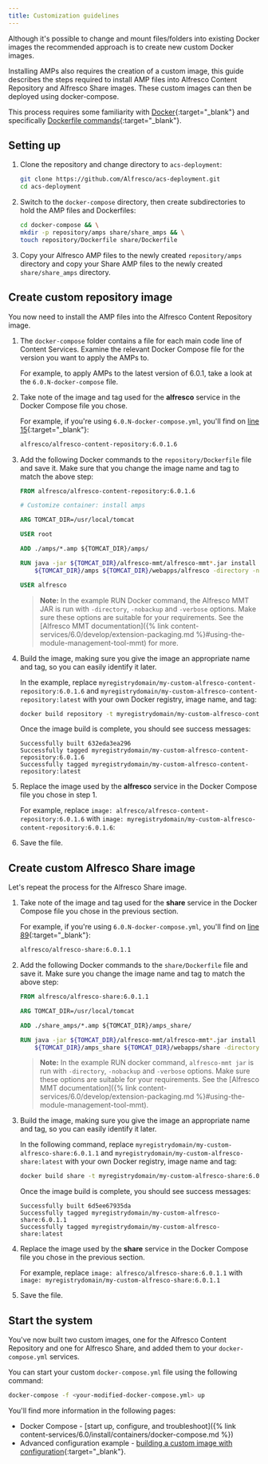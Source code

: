 ```yaml
---
title: Customization guidelines
---
```


Although it's possible to change and mount files/folders into existing Docker images the recommended approach is to create new custom Docker images.

Installing AMPs also requires the creation of a custom image, this guide describes the steps required to install AMP files into Alfresco Content Repository and Alfresco Share images. These custom images can then be deployed using docker-compose.

This process requires some familiarity with [Docker](https://www.docker.com/){:target="_blank"} and specifically [Dockerfile commands](https://docs.docker.com/engine/reference/builder/){:target="_blank"}.

## Setting up

1. Clone the repository and change directory to `acs-deployment`:

    ```bash
    git clone https://github.com/Alfresco/acs-deployment.git
    cd acs-deployment
    ```

2. Switch to the `docker-compose` directory, then create subdirectories to hold the AMP files and Dockerfiles:

    ```bash
    cd docker-compose && \
    mkdir -p repository/amps share/share_amps && \
    touch repository/Dockerfile share/Dockerfile
    ```

3. Copy your Alfresco AMP files to the newly created `repository/amps` directory and copy your Share AMP files to the newly created `share/share_amps` directory.

## Create custom repository image

You now need to install the AMP files into the Alfresco Content Repository image.

1. The `docker-compose` folder contains a file for each main code line of Content Services. Examine the relevant Docker Compose file for the version you want to apply the AMPs to.

    For example, to apply AMPs to the latest version of 6.0.1, take a look at the `6.0.N-docker-compose` file.

2. Take note of the image and tag used for the **alfresco** service in the Docker Compose file you chose.

    For example, if you're using `6.0.N-docker-compose.yml`, you'll find on [line 15](https://github.com/Alfresco/acs-deployment/blob/master/docker-compose/6.0.N-docker-compose.yml#L15){:target="_blank"}:

    ```bash
    alfresco/alfresco-content-repository:6.0.1.6
    ```

3. Add the following Docker commands to the `repository/Dockerfile` file and save it. Make sure that you change the image name and tag to match the above step:

    ```Dockerfile
    FROM alfresco/alfresco-content-repository:6.0.1.6

    # Customize container: install amps

    ARG TOMCAT_DIR=/usr/local/tomcat

    USER root

    ADD ./amps/*.amp ${TOMCAT_DIR}/amps/

    RUN java -jar ${TOMCAT_DIR}/alfresco-mmt/alfresco-mmt*.jar install \
        ${TOMCAT_DIR}/amps ${TOMCAT_DIR}/webapps/alfresco -directory -nobackup -verbose

    USER alfresco
    ```

    > **Note:** In the example RUN Docker command, the Alfresco MMT JAR is run with `-directory`, `-nobackup` and `-verbose` options. Make sure these options are suitable for your requirements. See the [Alfresco MMT documentation]({% link content-services/6.0/develop/extension-packaging.md %}#using-the-module-management-tool-mmt) for more.

4. Build the image, making sure you give the image an appropriate name and tag, so you can easily identify it later.

    In the example, replace `myregistrydomain/my-custom-alfresco-content-repository:6.0.1.6` and `myregistrydomain/my-custom-alfresco-content-repository:latest` with your own Docker registry, image name, and tag:

    ```bash
    docker build repository -t myregistrydomain/my-custom-alfresco-content-repository:6.0.1.6 -t myregistrydomain/my-custom-alfresco-content-repository:latest
    ```

    Once the image build is complete, you should see success messages:

    ```text
    Successfully built 632eda3ea296
    Successfully tagged myregistrydomain/my-custom-alfresco-content-repository:6.0.1.6
    Successfully tagged myregistrydomain/my-custom-alfresco-content-repository:latest
    ```

5. Replace the image used by the **alfresco** service in the Docker Compose file you chose in step 1.

    For example, replace `image: alfresco/alfresco-content-repository:6.0.1.6` with `image: myregistrydomain/my-custom-alfresco-content-repository:6.0.1.6`:

6. Save the file.

## Create custom Alfresco Share image

Let's repeat the process for the Alfresco Share image.

1. Take note of the image and tag used for the **share** service in the Docker Compose file you chose in the previous section.

    For example, if you're using `6.0.N-docker-compose.yml`, you'll find on [line 89](https://github.com/Alfresco/acs-deployment/blob/master/docker-compose/6.0.N-docker-compose.yml#L89){:target="_blank"}:

    ```bash
    alfresco/alfresco-share:6.0.1.1
    ```

2. Add the following Docker commands to the `share/Dockerfile` file and save it. Make sure you change the image name and tag to match the above step:

    ```Dockerfile
    FROM alfresco/alfresco-share:6.0.1.1

    ARG TOMCAT_DIR=/usr/local/tomcat

    ADD ./share_amps/*.amp ${TOMCAT_DIR}/amps_share/

    RUN java -jar ${TOMCAT_DIR}/alfresco-mmt/alfresco-mmt*.jar install \
        ${TOMCAT_DIR}/amps_share ${TOMCAT_DIR}/webapps/share -directory -nobackup -verbose
    ```

    > **Note:** In the example RUN docker command, `alfresco-mmt jar` is run with `-directory`, `-nobackup` and `-verbose` options. Make sure these options are suitable for your requirements. See the [Alfresco MMT documentation]({% link content-services/6.0/develop/extension-packaging.md %}#using-the-module-management-tool-mmt).

3. Build the image, making sure you give the image an appropriate name and tag, so you can easily identify it later.

    In the following command, replace `myregistrydomain/my-custom-alfresco-share:6.0.1.1` and `myregistrydomain/my-custom-alfresco-share:latest` with your own Docker registry, image name and tag:

    ```bash
    docker build share -t myregistrydomain/my-custom-alfresco-share:6.0.1.1 -t myregistrydomain/my-custom-alfresco-share:latest
    ```

    Once the image build is complete, you should see success messages:

    ```text
    Successfully built 6d5ee67935da
    Successfully tagged myregistrydomain/my-custom-alfresco-share:6.0.1.1
    Successfully tagged myregistrydomain/my-custom-alfresco-share:latest
    ```

4. Replace the image used by the **share** service in the Docker Compose file you chose in the previous section.

    For example, replace `image: alfresco/alfresco-share:6.0.1.1` with `image: myregistrydomain/my-custom-alfresco-share:6.0.1.1`

5. Save the file.

## Start the system

You've now built two custom images, one for the Alfresco Content Repository and one for Alfresco Share, and added them to your `docker-compose.yml` services.

You can start your custom `docker-compose.yml` file using the following command:

```bash
docker-compose -f <your-modified-docker-compose.yml> up
```

You'll find more information in the following pages:

* Docker Compose - [start up, configure, and troubleshoot]({% link content-services/6.0/install/containers/docker-compose.md %})
* Advanced configuration example - [building a custom image with configuration](https://github.com/Alfresco/acs-packaging/blob/master/docs/create-custom-image-using-existing-docker-image.md#applying-amps-that-require-additional-configuration-advanced){:target="_blank"}.

